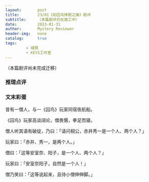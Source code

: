 ```yaml
---
layout:       post
title:        23/01《如囚鸟挣脱之痛》剧评
subtitle:     （本篇剧评仍在施工中）
date:         2023-01-31
author:       Mystery Reviewer
header-img:   none
catalog:      true
tags:
         - 城限
         - KEYS工作室
---
```


（本篇剧评尚未完成迁移）

### 推理点评



### 文末彩蛋

昔有一僧人，与一《囚鸟》玩家同宿夜航船。

《囚鸟》玩家高谈阔论，僧畏慑，拳足而寝。

僧人听其语有破绽，乃曰：「请问相公，赤井秀一是一个人、两个人？」

玩家曰：「赤井、秀一，是两个人。」

僧曰：「这等安室奈、阳子，是一个人、两个人？」

玩家曰：「安室奈阳子，自然是一个人！」

僧乃笑曰：「这等说起来，且待小僧伸伸脚。」
